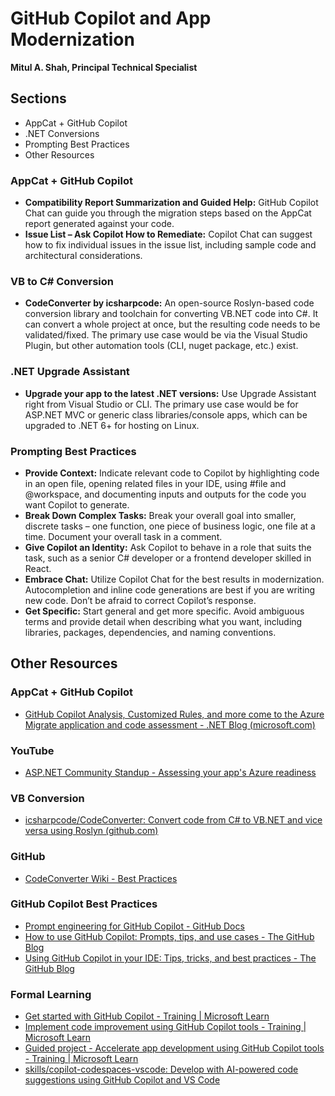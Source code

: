 # GitHub Copilot and App Modernization

**Mitul A. Shah, Principal Technical Specialist** 

## Sections
- AppCat + GitHub Copilot
- .NET Conversions
- Prompting Best Practices
- Other Resources

### AppCat + GitHub Copilot
- **Compatibility Report Summarization and Guided Help:** GitHub Copilot Chat can guide you through the migration steps based on the AppCat report generated against your code.
- **Issue List – Ask Copilot How to Remediate:** Copilot Chat can suggest how to fix individual issues in the issue list, including sample code and architectural considerations.

### VB to C# Conversion
- **CodeConverter by icsharpcode:** An open-source Roslyn-based code conversion library and toolchain for converting VB.NET code into C#. It can convert a whole project at once, but the resulting code needs to be validated/fixed. The primary use case would be via the Visual Studio Plugin, but other automation tools (CLI, nuget package, etc.) exist.

### .NET Upgrade Assistant
- **Upgrade your app to the latest .NET versions:** Use Upgrade Assistant right from Visual Studio or CLI. The primary use case would be for ASP.NET MVC or generic class libraries/console apps, which can be upgraded to .NET 6+ for hosting on Linux.

### Prompting Best Practices
- **Provide Context:** Indicate relevant code to Copilot by highlighting code in an open file, opening related files in your IDE, using #file and @workspace, and documenting inputs and outputs for the code you want Copilot to generate.
- **Break Down Complex Tasks:** Break your overall goal into smaller, discrete tasks – one function, one piece of business logic, one file at a time. Document your overall task in a comment.
- **Give Copilot an Identity:** Ask Copilot to behave in a role that suits the task, such as a senior C# developer or a frontend developer skilled in React.
- **Embrace Chat:** Utilize Copilot Chat for the best results in modernization. Autocompletion and inline code generations are best if you are writing new code. Don’t be afraid to correct Copilot’s response.
- **Get Specific:** Start general and get more specific. Avoid ambiguous terms and provide detail when describing what you want, including libraries, packages, dependencies, and naming conventions.

## Other Resources
### AppCat + GitHub Copilot
- [GitHub Copilot Analysis, Customized Rules, and more come to the Azure Migrate application and code assessment - .NET Blog (microsoft.com)](https://devblogs.microsoft.com/dotnet/azure-migrate-application-and-code-assessment-march-2024-update/)

### YouTube
- [ASP.NET Community Standup - Assessing your app's Azure readiness](https://docs.github.com/en/copilot/using-github-copilot/prompt-engineering-for-github-copilot)

### VB Conversion
- [icsharpcode/CodeConverter: Convert code from C# to VB.NET and vice versa using Roslyn (github.com)](https://github.com/icsharpcode/CodeConverter)

### GitHub
- [CodeConverter Wiki - Best Practices](https://github.com/icsharpcode/CodeConverter/wiki)

### GitHub Copilot Best Practices
- [Prompt engineering for GitHub Copilot - GitHub Docs](https://docs.github.com/en/copilot/using-github-copilot/prompt-engineering-for-github-copilot)
- [How to use GitHub Copilot: Prompts, tips, and use cases - The GitHub Blog](https://github.blog/developer-skills/github/how-to-write-better-prompts-for-github-copilot/)
- [Using GitHub Copilot in your IDE: Tips, tricks, and best practices - The GitHub Blog](https://github.blog/developer-skills/github/how-to-use-github-copilot-in-your-ide-tips-tricks-and-best-practices/)

### Formal Learning
- [Get started with GitHub Copilot - Training | Microsoft Learn](https://learn.microsoft.com/en-us/training/modules/get-started-github-copilot/)
- [Implement code improvement using GitHub Copilot tools - Training | Microsoft Learn](https://learn.microsoft.com/en-us/training/modules/implement-code-improvements-using-github-copilot-tools/)
- [Guided project - Accelerate app development using GitHub Copilot tools - Training | Microsoft Learn](https://learn.microsoft.com/en-us/training/modules/guided-project-accelerate-app-development-using-github-copilot-tools/)
- [skills/copilot-codespaces-vscode: Develop with AI-powered code suggestions using GitHub Copilot and VS Code](https://github.com/skills/copilot-codespaces-vscode)